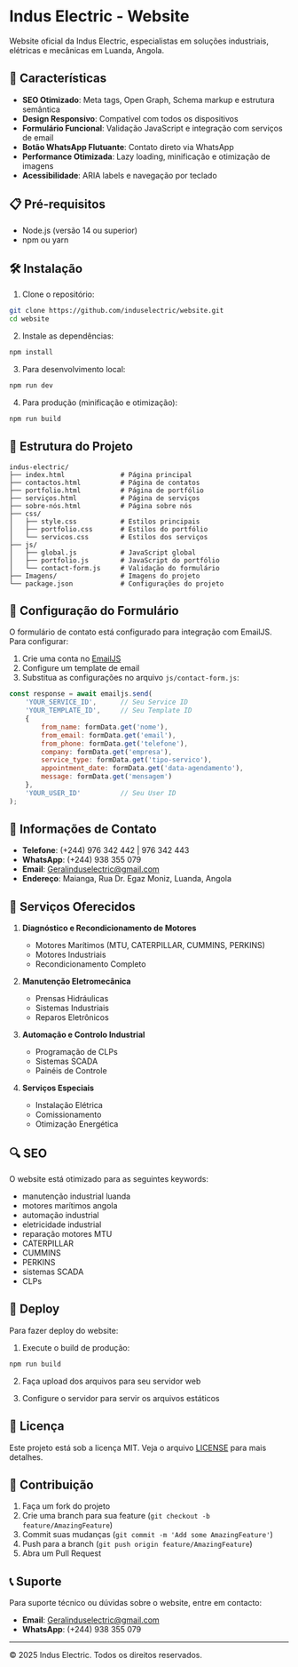 # Indus Electric - Website

Website oficial da Indus Electric, especialistas em soluções industriais, elétricas e mecânicas em Luanda, Angola.

## 🚀 Características

- **SEO Otimizado**: Meta tags, Open Graph, Schema markup e estrutura semântica
- **Design Responsivo**: Compatível com todos os dispositivos
- **Formulário Funcional**: Validação JavaScript e integração com serviços de email
- **Botão WhatsApp Flutuante**: Contato direto via WhatsApp
- **Performance Otimizada**: Lazy loading, minificação e otimização de imagens
- **Acessibilidade**: ARIA labels e navegação por teclado

## 📋 Pré-requisitos

- Node.js (versão 14 ou superior)
- npm ou yarn

## 🛠️ Instalação

1. Clone o repositório:
```bash
git clone https://github.com/induselectric/website.git
cd website
```

2. Instale as dependências:
```bash
npm install
```

3. Para desenvolvimento local:
```bash
npm run dev
```

4. Para produção (minificação e otimização):
```bash
npm run build
```

## 📁 Estrutura do Projeto

```
indus-electric/
├── index.html              # Página principal
├── contactos.html          # Página de contatos
├── portfolio.html          # Página de portfólio
├── serviços.html           # Página de serviços
├── sobre-nós.html          # Página sobre nós
├── css/
│   ├── style.css           # Estilos principais
│   ├── portfolio.css       # Estilos do portfólio
│   └── servicos.css        # Estilos dos serviços
├── js/
│   ├── global.js           # JavaScript global
│   ├── portfolio.js        # JavaScript do portfólio
│   └── contact-form.js     # Validação do formulário
├── Imagens/                # Imagens do projeto
└── package.json            # Configurações do projeto
```

## 🔧 Configuração do Formulário

O formulário de contato está configurado para integração com EmailJS. Para configurar:

1. Crie uma conta no [EmailJS](https://www.emailjs.com/)
2. Configure um template de email
3. Substitua as configurações no arquivo `js/contact-form.js`:

```javascript
const response = await emailjs.send(
    'YOUR_SERVICE_ID',      // Seu Service ID
    'YOUR_TEMPLATE_ID',     // Seu Template ID
    {
        from_name: formData.get('nome'),
        from_email: formData.get('email'),
        from_phone: formData.get('telefone'),
        company: formData.get('empresa'),
        service_type: formData.get('tipo-servico'),
        appointment_date: formData.get('data-agendamento'),
        message: formData.get('mensagem')
    },
    'YOUR_USER_ID'          // Seu User ID
);
```

## 📱 Informações de Contato

- **Telefone**: (+244) 976 342 442 | 976 342 443
- **WhatsApp**: (+244) 938 355 079
- **Email**: Geralinduselectric@gmail.com
- **Endereço**: Maianga, Rua Dr. Egaz Moniz, Luanda, Angola

## 🎯 Serviços Oferecidos

1. **Diagnóstico e Recondicionamento de Motores**
   - Motores Marítimos (MTU, CATERPILLAR, CUMMINS, PERKINS)
   - Motores Industriais
   - Recondicionamento Completo

2. **Manutenção Eletromecânica**
   - Prensas Hidráulicas
   - Sistemas Industriais
   - Reparos Eletrônicos

3. **Automação e Controlo Industrial**
   - Programação de CLPs
   - Sistemas SCADA
   - Painéis de Controle

4. **Serviços Especiais**
   - Instalação Elétrica
   - Comissionamento
   - Otimização Energética

## 🔍 SEO

O website está otimizado para as seguintes keywords:
- manutenção industrial luanda
- motores marítimos angola
- automação industrial
- eletricidade industrial
- reparação motores MTU
- CATERPILLAR
- CUMMINS
- PERKINS
- sistemas SCADA
- CLPs

## 🚀 Deploy

Para fazer deploy do website:

1. Execute o build de produção:
```bash
npm run build
```

2. Faça upload dos arquivos para seu servidor web

3. Configure o servidor para servir os arquivos estáticos

## 📄 Licença

Este projeto está sob a licença MIT. Veja o arquivo [LICENSE](LICENSE) para mais detalhes.

## 👥 Contribuição

1. Faça um fork do projeto
2. Crie uma branch para sua feature (`git checkout -b feature/AmazingFeature`)
3. Commit suas mudanças (`git commit -m 'Add some AmazingFeature'`)
4. Push para a branch (`git push origin feature/AmazingFeature`)
5. Abra um Pull Request

## 📞 Suporte

Para suporte técnico ou dúvidas sobre o website, entre em contacto:

- **Email**: Geralinduselectric@gmail.com
- **WhatsApp**: (+244) 938 355 079

---

© 2025 Indus Electric. Todos os direitos reservados. 